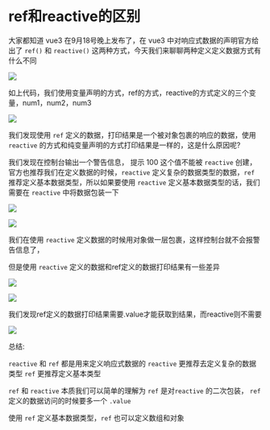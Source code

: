 # ref和reactive的区别

大家都知道 vue3 在9月18号晚上发布了，在 vue3 中对响应式数据的声明官方给出了 `ref()` 和 `reactive()` 这两种方式，今天我们来聊聊两种定义定义数据方式有什么不同

![](http://image.newarea.site/20230830/pic_014.jpg)

如上代码，我们使用变量声明的方式，ref的方式，reactive的方式定义的三个变量，num1，num2，num3

![](http://image.newarea.site/20230830/pic_015.png)

我们发现使用 `ref` 定义的数据，打印结果是一个被对象包裹的响应的数据，使用 `reactive` 的方式和纯变量声明的方式打印结果是一样的，这是什么原因呢?

我们发现在控制台输出一个警告信息， 提示 100 这个值不能被 `reactive` 创建，官方也推荐我们在定义数据的时候，`reactive` 定义复杂的数据类型的数据，`ref` 推荐定义基本数据类型，所以如果要使用 `reactive` 定义基本数据类型的话，我们需要在 `reactive` 中将数据包装一下

![](http://image.newarea.site/20230830/pic_016.png)

![](http://image.newarea.site/20230830/pic_017.png)

我们在使用 `reactive` 定义数据的时候用对象做一层包裹，这样控制台就不会报警告信息了，

但是使用 `reactive` 定义的数据和ref定义的数据打印结果有一些差异

![](http://image.newarea.site/20230830/pic_018.png)

![](http://image.newarea.site/20230830/pic_019.png)

我们发现ref定义的数据打印结果需要.value才能获取到结果，而reactive则不需要

![](http://image.newarea.site/20230830/pic_020.png)

总结:

`reactive` 和 `ref` 都是用来定义响应式数据的 `reactive` 更推荐去定义复杂的数据类型 `ref` 更推荐定义基本类型

`ref` 和 `reactive` 本质我们可以简单的理解为 `ref` 是对`reactive` 的二次包装， `ref` 定义的数据访问的时候要多一个 `.value`

使用 `ref` 定义基本数据类型，`ref` 也可以定义数组和对象
